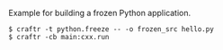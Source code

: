 Example for building a frozen Python application.

    $ craftr -t python.freeze -- -o frozen_src hello.py
    $ craftr -cb main:cxx.run
